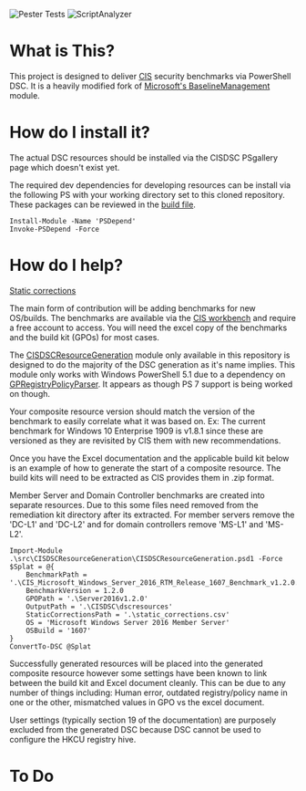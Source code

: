 ![Pester Tests](https://github.com/techservicesillinois/SecOps-Powershell-CISDSC/workflows/Pester%20Tests/badge.svg)
![ScriptAnalyzer](https://github.com/techservicesillinois/SecOps-Powershell-CISDSC/workflows/ScriptAnalyzer/badge.svg)

# What is This?
This project is designed to deliver [CIS](https://www.cisecurity.org/) security benchmarks via PowerShell DSC. It is a heavily modified fork of [Microsoft's BaselineManagement](BaselineManagement) module.

# How do I install it?
The actual DSC resources should be installed via the CISDSC PSgallery page which doesn't exist yet.

The required dev dependencies for developing resources can be install via the following PS with your working directory set to this cloned repository. These packages can be reviewed in the [build file](build.depend.psd1).
```
Install-Module -Name 'PSDepend'
Invoke-PSDepend -Force
```

# How do I help?

[Static corrections](docs/static_corrections.md)

The main form of contribution will be adding benchmarks for new OS/builds. The benchmarks are available via the [CIS workbench](https://workbench.cisecurity.org/) and require a free account to access. You will need the excel copy of the benchmarks and the build kit (GPOs) for most cases.

The [CISDSCResourceGeneration](/src/CISDSCResourceGeneration) module only available in this repository is designed to do the majority of the DSC generation as it's name implies. This module only works with Windows PowerShell 5.1 due to a dependency on [GPRegistryPolicyParser](https://www.powershellgallery.com/packages/GPRegistryPolicyParser). It appears as though PS 7 support is being worked on though.

Your composite resource version should match the version of the benchmark to easily correlate what it was based on. Ex: The current benchmark for Windows 10 Enterprise 1909 is v1.8.1 since these are versioned as they are revisited by CIS them with new recommendations.

Once you have the Excel documentation and the applicable build kit below is an example of how to generate the start of a composite resource. The build kits will need to be extracted as CIS provides them in .zip format.

Member Server and Domain Controller benchmarks are created into separate resources. Due to this some files need removed from the remediation kit directory after its extracted. For member servers remove the 'DC-L1' and 'DC-L2' and for domain controllers remove 'MS-L1' and 'MS-L2'.

```
Import-Module .\src\CISDSCResourceGeneration\CISDSCResourceGeneration.psd1 -Force
$Splat = @{
    BenchmarkPath = '.\CIS_Microsoft_Windows_Server_2016_RTM_Release_1607_Benchmark_v1.2.0.xlsx'
    BenchmarkVersion = 1.2.0
    GPOPath = '.\Server2016v1.2.0'
    OutputPath = '.\CISDSC\dscresources'
    StaticCorrectionsPath = '.\static_corrections.csv'
    OS = 'Microsoft Windows Server 2016 Member Server'
    OSBuild = '1607'
}
ConvertTo-DSC @Splat
```

Successfully generated resources will be placed into the generated composite resource however some settings have been known to link between the build kit and Excel document cleanly. This can be due to any number of things including: Human error, outdated registry/policy name in one or the other, mismatched values in GPO vs the excel document.

User settings (typically section 19 of the documentation) are purposely excluded from the generated DSC because DSC cannot be used to configure the HKCU registry hive.

# To Do